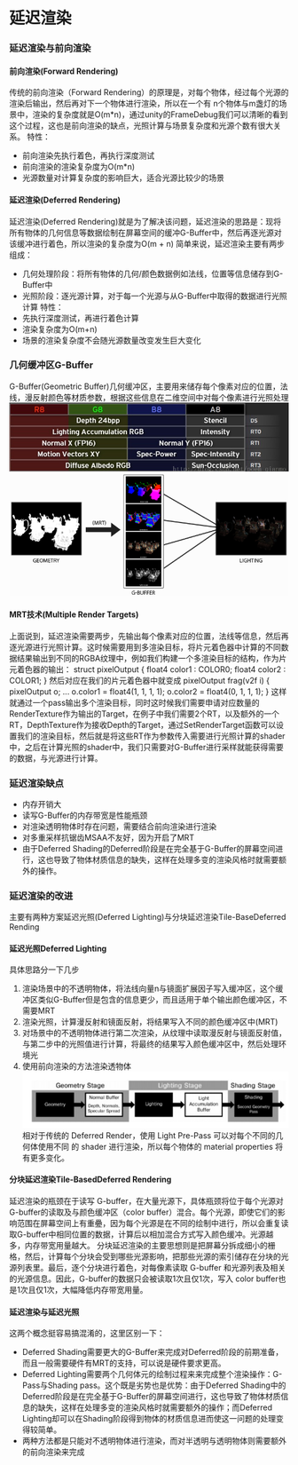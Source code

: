 # 延迟渲染

### 延迟渲染与前向渲染
#### **前向渲染(Forward Rendering)**
传统的前向渲染（Forward Rendering）的原理是，对每个物体，经过每个光源的渲染后输出，然后再对下一个物体进行渲染，所以在一个有 n个物体与m盏灯的场景中，渲染的复杂度就是O(m*n)，通过unity的FrameDebug我们可以清晰的看到这个过程，这也是前向渲染的缺点，光照计算与场景复杂度和光源个数有很大关系。
特性：
*  前向渲染先执行着色，再执行深度测试
*  前向渲染的渲染复杂度为O(m*n)
*  光源数量对计算复杂度的影响巨大，适合光源比较少的场景

#### **延迟渲染(Deferred Rendering)**
延迟渲染(Deferred Rendering)就是为了解决该问题，延迟渲染的思路是：现将所有物体的几何信息等数据绘制在屏幕空间的缓冲G-Buffer中，然后再逐光源对该缓冲进行着色，所以渲染的复杂度为O(m + n)
简单来说，延迟渲染主要有两步组成：
* 几何处理阶段：将所有物体的几何/颜色数据例如法线，位置等信息储存到G-Buffer中
* 光照阶段：逐光源计算，对于每一个光源与从G-Buffer中取得的数据进行光照计算
特性：
* 先执行深度测试，再进行着色计算
* 渲染复杂度为O(m+n)
* 场景的渲染复杂度不会随光源数量改变发生巨大变化

### 几何缓冲区G-Buffer
G-Buffer(Geometric Buffer)几何缓冲区，主要用来储存每个像素对应的位置，法线，漫反射颜色等材质参数，根据这些信息在二维空间中对每个像素进行光照处理
![](vx_images/273942200365.png)
![](vx_images/4852447206658.png)

#### MRT技术(Multiple Render Targets)
上面说到，延迟渲染需要两步，先输出每个像素对应的位置，法线等信息，然后再逐光源进行光照计算。这时候需要用到多渲染目标，将片元着色器中计算的不同数据结果输出到不同的RGBA纹理中，例如我们构建一个多渲染目标的结构，作为片元着色器的输出：
struct pixelOutput
{
    float4 color1 : COLOR0;
    float4 color2 : COLOR1;
}
然后对应在我们的片元着色器中就变成
pixelOutput frag(v2f i)
{
    pixelOutput o;
    ...
    o.color1 = float4(1, 1, 1, 1);
    o.color2 = float4(0, 1, 1, 1);
}
这样就通过一个pass输出多个渲染目标，同时这时候我们需要申请对应数量的RenderTexture作为输出的Target，在例子中我们需要2个RT，以及额外的一个RT，DepthTexture作为接收Depth的Target，通过SetRenderTarget函数可以设置我们的渲染目标，然后就是将这些RT作为参数传入需要进行光照计算的shader中，之后在计算光照的shader中，我们只需要对G-Buffer进行采样就能获得需要的数据，与光源进行计算。

### 延迟渲染缺点
*  内存开销大
*  读写G-Buffer的内存带宽是性能瓶颈
*  对渲染透明物体时存在问题，需要结合前向渲染进行渲染
*  对多重采样抗锯齿MSAA不友好，因为开启了MRT
*  由于Deferred Shading的Deferred阶段是在完全基于G-Buffer的屏幕空间进行，这也导致了物体材质信息的缺失，这样在处理多变的渲染风格时就需要额外的操作。

### 延迟渲染的改进
主要有两种方案延迟光照(Deferred Lighting)与分块延迟渲染Tile-BaseDeferred Rending
#### 延迟光照Deferred Lighting
具体思路分一下几步
1. 渲染场景中的不透明物体，将法线向量n与镜面扩展因子写入缓冲区，这个缓冲区类似G-Buffer但是包含的信息更少，而且适用于单个输出颜色缓冲区，不需要MRT
2. 渲染光照，计算漫反射和镜面反射，将结果写入不同的颜色缓冲区中(MRT)
3. 对场景中的不透明物体进行第二次渲染，从纹理中读取漫反射与镜面反射值，与第二步中的光照值进行计算，将最终的结果写入颜色缓冲区中，然后处理环境光
4. 使用前向渲染的方法渲染透物体
![](vx_images/2214538236824.png)
相对于传统的 Deferred Render，使用 Light Pre-Pass 可以对每个不同的几何体使用不同 的 shader 进行渲染，所以每个物体的 material properties 将有更多变化。

#### 分块延迟渲染Tile-BasedDeferred Rendering
延迟渲染的瓶颈在于读写 G-buffer，在大量光源下，具体瓶颈将位于每个光源对 G-buffer的读取及与颜色缓冲区（color buffer）混合。每个光源，即使它们的影响范围在屏幕空间上有重疉，因为每个光源是在不同的绘制中进行，所以会重复读取G-buffer中相同位置的数据，计算后以相加混合方式写入颜色缓冲。光源越多，内存带宽用量越大。
分块延迟渲染的主要思想则是把屏幕分拆成细小的栅格，然后，计算每个分块会受到哪些光源影响，把那些光源的索引储存在分块的光源列表里。最后，逐个分块进行着色，对每像素读取 G-buffer 和光源列表及相关的光源信息。因此，G-buffer的数据只会被读取1次且仅1次，写入 color buffer也是1次且仅1次，大幅降低内存带宽用量。

#### 延迟渲染与延迟光照
这两个概念挺容易搞混淆的，这里区别一下：
* Deferred Shading需要更大的G-Buffer来完成对Deferred阶段的前期准备，而且一般需要硬件有MRT的支持，可以说是硬件要求更高。
* Deferred Lighting需要两个几何体元的绘制过程来来完成整个渲染操作：G-Pass与Shading pass。这个既是劣势也是优势：由于Deferred Shading中的Deferred阶段是在完全基于G-Buffer的屏幕空间进行，这也导致了物体材质信息的缺失，这样在处理多变的渲染风格时就需要额外的操作；而Deferred Lighting却可以在Shading阶段得到物体的材质信息进而使这一问题的处理变得较简单。
* 两种方法都是只能对不透明物体进行渲染，而对半透明与透明物体则需要额外的前向渲染来完成